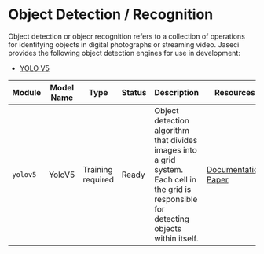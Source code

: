# Object Detection / Recognition

Object detection or objecr recognition refers to a collection of operations for identifying objects in digital photographs or streaming video. Jaseci provides the following object detection engines for use in development:

- [YOLO V5](yolov5/README.md)

| Module      | Model Name    | Type                    | Status       | Description                                                 | Resources                                 |
| ----------- | ------------- | ----------------------- | ------------ | ----------------------------------------------------------- | ----------------------------------------- |
| `yolov5`   | YoloV5   |    Training required  |  Ready        | Object detection algorithm that divides images into a grid system. Each cell in the grid is responsible for detecting objects within itself. | [Documentation](yolo_v5/README.md) [Paper](https://arxiv.org/abs/2004.10934v1) |